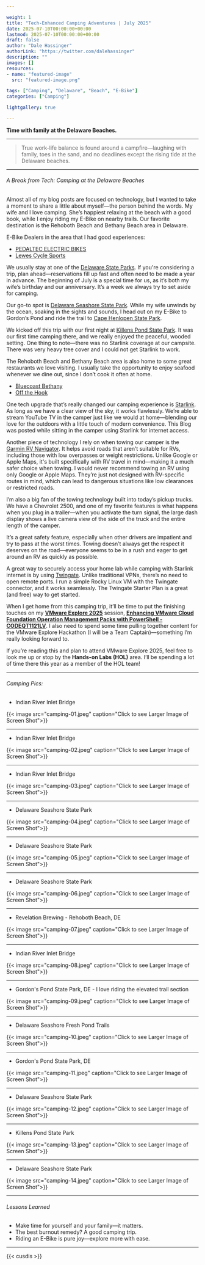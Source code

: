 ```yaml
---

weight: 1
title: "Tech-Enhanced Camping Adventures | July 2025"
date: 2025-07-10T00:00:00+00:00
lastmod: 2025-07-10T00:00:00+00:00
draft: false
author: "Dale Hassinger"
authorLink: "https://twitter.com/dalehassinger"
description: ""
images: []
resources:
- name: "featured-image"
  src: "featured-image.png"

tags: ["Camping", "Delaware", "Beach", "E-Bike"]
categories: ["Camping"]

lightgallery: true

---
```


**Time with family at the Delaware Beaches.**

<!--more-->

---

>True work-life balance is found around a campfire—laughing with family, toes in the sand, and no deadlines except the rising tide at the Delaware beaches.

---

###### A Break from Tech: Camping at the Delaware Beaches

Almost all of my blog posts are focused on technology, but I wanted to take a moment to share a little about myself—the person behind the words. My wife and I love camping. She’s happiest relaxing at the beach with a good book, while I enjoy riding my E-Bike on nearby trails. Our favorite destination is the Rehoboth Beach and Bethany Beach area in Delaware.  

E-Bike Dealers in the area that I had good experiences:
* [PEDALTEC ELECTRIC BIKES](https://www.pedaltecelectricbikes.com/)
* [Lewes Cycle Sports](https://www.lewescyclesports.com/)

We usually stay at one of the [Delaware State Parks](https://www.destateparks.com/). If you're considering a trip, plan ahead—reservations fill up fast and often need to be made a year in advance. The beginning of July is a special time for us, as it’s both my wife’s birthday and our anniversary. It’s a week we always try to set aside for camping.  

Our go-to spot is [Delaware Seashore State Park](https://www.destateparks.com/park/delaware-seashore/). While my wife unwinds by the ocean, soaking in the sights and sounds, I head out on my E-Bike to Gordon’s Pond and ride the trail to [Cape Henlopen State Park](https://www.destateparks.com/park/cape-henlopen/).  

We kicked off this trip with our first night at [Killens Pond State Park](https://www.destateparks.com/park/killens-pond/). It was our first time camping there, and we really enjoyed the peaceful, wooded setting. One thing to note—there was no Starlink coverage at our campsite. There was very heavy tree cover and I could not get Starlink to work.  

The Rehoboth Beach and Bethany Beach area is also home to some great restaurants we love visiting. I usually take the opportunity to enjoy seafood whenever we dine out, since I don’t cook it often at home.  

* [Bluecoast Bethany](https://www.bluecoastbethany.com/)
* [Off the Hook](https://www.offthehookbethany.com/)

One tech upgrade that’s really changed our camping experience is [Starlink](https://www.starlink.com/). As long as we have a clear view of the sky, it works flawlessly. We’re able to stream YouTube TV in the camper just like we would at home—blending our love for the outdoors with a little touch of modern convenience. This Blog was posted while sitting in the camper using Starlink for internet access.  

Another piece of technology I rely on when towing our camper is the [Garmin RV Navigator](https://www.garmin.com/en-US/p/850475/). It helps avoid roads that aren’t suitable for RVs, including those with low overpasses or weight restrictions. Unlike Google or Apple Maps, it's built specifically with RV travel in mind—making it a much safer choice when towing. I would never recommend towing an RV using only Google or Apple Maps. They’re just not designed with RV-specific routes in mind, which can lead to dangerous situations like low clearances or restricted roads.  

I’m also a big fan of the towing technology built into today’s pickup trucks. We have a Chevrolet 2500, and one of my favorite features is what happens when you plug in a trailer—when you activate the turn signal, the large dash display shows a live camera view of the side of the truck and the entire length of the camper.  

It’s a great safety feature, especially when other drivers are impatient and try to pass at the worst times. Towing doesn’t always get the respect it deserves on the road—everyone seems to be in a rush and eager to get around an RV as quickly as possible.  

A great way to securely access your home lab while camping with Starlink internet is by using [Twingate](https://www.twingate.com/). Unlike traditional VPNs, there’s no need to open remote ports. I run a simple Rocky Linux VM with the Twingate connector, and it works seamlessly. The Twingate Starter Plan is a great (and free) way to get started.  

When I get home from this camping trip, it’ll be time to put the finishing touches on my **[VMware Explore 2025](https://www.vmware.com/explore/us)** session, **[Enhancing VMware Cloud Foundation Operation Management Packs with PowerShell - CODEQT1121LV](https://event.vmware.com/flow/vmware/explore2025lv/content/page/catalog?tab.sessioncatalogtabs=1747347809815001igUo&search=hassinger)**. I also need to spend some time pulling together content for the VMware Explore Hackathon (I will be a Team Captain)—something I’m really looking forward to.  

If you’re reading this and plan to attend VMware Explore 2025, feel free to look me up or stop by the **Hands-on Labs (HOL)** area. I’ll be spending a lot of time there this year as a member of the HOL team!  

---

###### Camping Pics:  

* Indian River Inlet Bridge

{{< image src="camping-01.jpeg" caption="Click to see Larger Image of Screen Shot">}}  

---

* Indian River Inlet Bridge

{{< image src="camping-02.jpeg" caption="Click to see Larger Image of Screen Shot">}}  

---

* Indian River Inlet Bridge

{{< image src="camping-03.jpeg" caption="Click to see Larger Image of Screen Shot">}}  

---

* Delaware Seashore State Park

{{< image src="camping-04.jpeg" caption="Click to see Larger Image of Screen Shot">}}  

---

* Delaware Seashore State Park

{{< image src="camping-05.jpeg" caption="Click to see Larger Image of Screen Shot">}}  

---

* Delaware Seashore State Park

{{< image src="camping-06.jpeg" caption="Click to see Larger Image of Screen Shot">}}  

---

* Revelation Brewing - Rehoboth Beach, DE

{{< image src="camping-07.jpeg" caption="Click to see Larger Image of Screen Shot">}}  

---

* Indian River Inlet Bridge

{{< image src="camping-08.jpeg" caption="Click to see Larger Image of Screen Shot">}}  

---

* Gordon's Pond State Park, DE - I love riding the elevated trail section

{{< image src="camping-09.jpeg" caption="Click to see Larger Image of Screen Shot">}}  

---

* Delaware Seashore Fresh Pond Trails

{{< image src="camping-10.jpeg" caption="Click to see Larger Image of Screen Shot">}}  

---

* Gordon's Pond State Park, DE

{{< image src="camping-11.jpeg" caption="Click to see Larger Image of Screen Shot">}}  

---

* Delaware Seashore State Park

{{< image src="camping-12.jpeg" caption="Click to see Larger Image of Screen Shot">}}  

---

* Killens Pond State Park

{{< image src="camping-13.jpeg" caption="Click to see Larger Image of Screen Shot">}}  

---

* Delaware Seashore State Park

{{< image src="camping-14.jpeg" caption="Click to see Larger Image of Screen Shot">}}  

---

###### Lessons Learned

* Make time for yourself and your family—it matters.  
* The best burnout remedy? A good camping trip.  
* Riding an E-Bike is pure joy—explore more with ease.  

---

{{< cusdis >}}